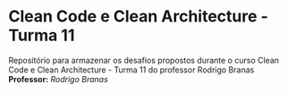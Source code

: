 # Clean Code e Clean Architecture - Turma 11
Repositório para armazenar os desafios propostos durante o curso Clean Code e Clean Architecture - Turma 11 do professor Rodrigo Branas
**Professor:** _Rodrigo Branas_
